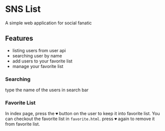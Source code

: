 # SNS List
A simple web application for social fanatic

## Features
- listing users from user api
- searching user by name
- add users to your favorite list
- manage your favorite list

### Searching
type the name of the users in search bar

### Favorite List
In index page, press the `♥` button on the user to keep it into favorite list.
You can checkout the favorite list in `favorite.html`.
press `♥` again to remove it from favorite list.
